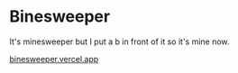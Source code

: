 # Binesweeper

It's minesweeper but I put a b in front of it so it's mine now.

[binesweeper.vercel.app](https://binesweeper.vercel.app/)
